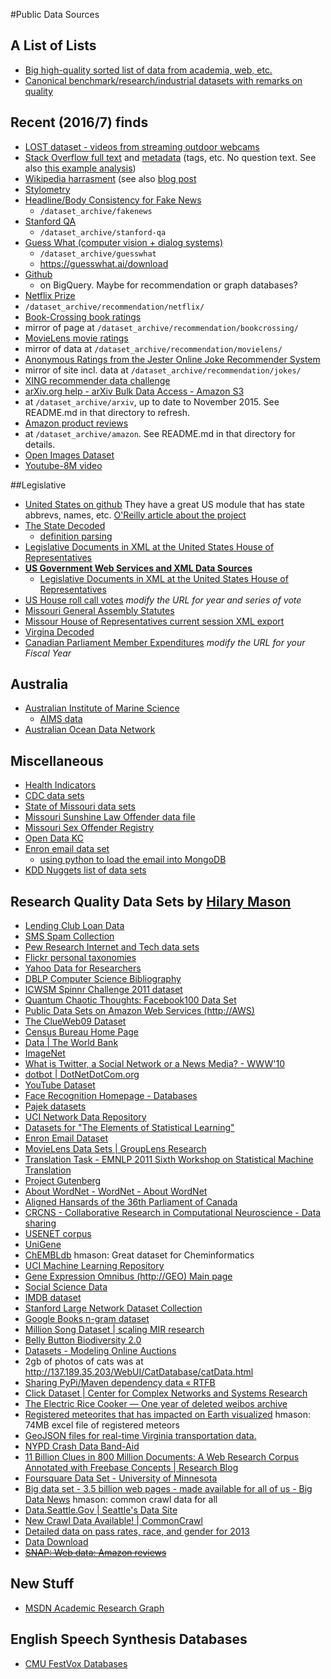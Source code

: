 #Public Data Sources 

## A List of Lists

  * [Big high-quality sorted list of data from academia, web, etc.](https://github.com/caesar0301/awesome-public-datasets)
  * [Canonical benchmark/research/industrial datasets with remarks on quality](https://medium.com/startup-grind/fueling-the-ai-gold-rush-7ae438505bc2#.5msid0z1d)

## Recent (2016/7) finds
  * [LOST dataset - videos from streaming outdoor webcams](http://lost.cse.wustl.edu/)
  * [Stack Overflow full text](https://archive.org/details/stackexchange) and [metadata](https://www.kaggle.com/stackoverflow/stacklite) (tags, etc. No question text. See also [this example analysis](http://stackoverflow.blog/2017/02/What-Programming-Languages-Weekends/))
  * [Wikipedia harrasment](https://figshare.com/projects/Wikipedia_Talk/16731) (see also [blog post](https://medium.com/jigsaw/algorithms-and-insults-scaling-up-our-understanding-of-harassment-on-wikipedia-6cc417b9f7ff#.npcdu91rt)
  * [Stylometry](http://www.clips.uantwerpen.be/datasets/csi-corpus)
  * [Headline/Body Consistency for Fake News](https://github.com/FakeNewsChallenge/fnc-1)
    * `/dataset_archive/fakenews`
  * [Stanford QA](https://stanford-qa.com/)
    * `/dataset_archive/stanford-qa`
  * [Guess What (computer vision + dialog systems)](https://arxiv.org/abs/1611.08481)
    * `/dataset_archive/guesswhat`
    * https://guesswhat.ai/download
  * [Github](https://github.com/blog/2201-making-open-source-data-more-available)
    * on BigQuery. Maybe for recommendation or graph databases?
  * [Netflix Prize](https://archive.org/details/nf_prize_dataset.tar)
   * `/dataset_archive/recommendation/netflix/`
  * [Book-Crossing book ratings](http://www2.informatik.uni-freiburg.de/~cziegler/BX/)
   * mirror of page at `/dataset_archive/recommendation/bookcrossing/`
  * [MovieLens movie ratings](http://grouplens.org/datasets/movielens/)
   * mirror of data at `/dataset_archive/recommendation/movielens/`
  * [Anonymous Ratings from the Jester Online Joke Recommender System](http://eigentaste.berkeley.edu/dataset/)
   * mirror of site incl. data at `/dataset_archive/recommendation/jokes/`
  * [XING recommender data challenge](http://2016.recsyschallenge.com/)
  * [arXiv.org help - arXiv Bulk Data Access - Amazon S3](http://arxiv.org/help/bulk_data_s3)
   * at `/dataset_archive/arxiv`, up to date to November 2015. See README.md in that directory to refresh.
  * [Amazon product reviews](http://jmcauley.ucsd.edu/data/amazon/links.html)
   * at `/dataset_archive/amazon`. See README.md in that directory for details.
  * [Open Images Dataset](https://research.googleblog.com/2016/09/introducing-open-images-dataset.html)
  * [Youtube-8M video](https://research.googleblog.com/2016/09/announcing-youtube-8m-large-and-diverse.html)

##Legislative
  * [United States on github](https://github.com/unitedstates)
They have a great US module that has state abbrevs, names, etc.
[O'Reilly article about the project](http://radar.oreilly.com/2012/12/the-united-states-code-is-on-github.html)
  * [The State Decoded](http://statedecoded.com) 
    * [definition parsing](http://statedecoded.github.io/documentation/installation.html#definition-parsing)
  * [Legislative Documents in XML at the United States House of Representatives](http://xml.house.gov)
  * [**US Government Web Services and XML Data Sources**](http://usgovxml.com)
    * [Legislative Documents in XML at the United States House of Representatives](http://usgovxml.com/dataservice.aspx?ds=HRLD)
  * [US House roll call votes](http://clerk.house.gov/evs/2015/ROLL_100.asp) *modify the URL for year and series of vote*
  * [Missouri General Assembly Statutes](http://www.moga.mo.gov/mostatutes/statutesAna.html)
  * [Missour House of Representatives current session XML export](http://house.mo.gov/xmlexports.aspx)
  * [Virgina Decoded](http://vacode.org/downloads/)
  * [Canadian Parliament Member Expenditures](http://www.parl.gc.ca/PublicDisclosure/MemberExpenditures.aspx?Id=MER2013FY&Language=E&FormatType=XML)
*modify the URL for your Fiscal Year*
 
## Australia
  * [Australian Institute of Marine Science](http://www.aims.gov.au)
    * [AIMS data](http://data.aims.gov.au)
  * [Australian Ocean Data Network](http://portal.aodn.org.au/aodn/)

## Miscellaneous
  * [Health Indicators](http://healthindicators.gov/)
  * [CDC data sets](http://data.cdc.gov)
  * [State of Missouri data sets](http://data.mo.gov)
  * [Missouri Sunshine Law Offender data file](http://doc.mo.gov/Sunshine_Law/index.php)
  * [Missouri Sex Offender Registry](https://www.mshp.dps.missouri.gov/CJ38/search.jsp)
  * [Open Data KC](https://data.kcmo.org)
  * [Enron email data set](http://www.cs.cmu.edu/~enron/)
    * [using python to load the email into MongoDB](http://soloso.blogspot.com/2011/07/getting-enron-mail-database-into.html)
  * [KDD Nuggets list of data sets](http://www.kdnuggets.com/datasets/index.html)
  
## Research Quality Data Sets by [Hilary Mason](http://twitter.com/hmason)
  * [Lending Club Loan Data](http://www.lendingclub.com/info/download-data.action) 
  * [SMS Spam Collection](http://www.dt.fee.unicamp.br/~tiago/smsspamcollection/)
  * [Pew Research Internet and Tech data sets](http://www.pewinternet.org/datasets/)
  * [Flickr personal taxonomies](http://www.isi.edu/~lerman/downloads/flickr/flickr_taxonomies.html)
  * [Yahoo Data for Researchers](http://webscope.sandbox.yahoo.com/index.php)
  * [DBLP Computer Science Bibliography](https://kdl.cs.umass.edu/display/public/DBLP)
  * [ICWSM Spinnr Challenge 2011 dataset](http://www.icwsm.org/2011/data.php)
  * [Quantum Chaotic Thoughts: Facebook100 Data Set](http://masonporter.blogspot.com/2011/02/facebook100-data-set.html)
  * [Public Data Sets on Amazon Web Services (http://AWS)](aws.amazon.com/publicdatasets/)
  * [The ClueWeb09 Dataset](http://boston.lti.cs.cmu.edu/Data/clueweb09/)
  * [Census Bureau Home Page](http://www.census.gov/)
  * [Data | The World Bank](http://data.worldbank.org/)
  * [ImageNet](http://www.image-net.org/)
  * [What is Twitter, a Social Network or a News Media? - WWW'10](http://an.kaist.ac.kr/traces/WWW2010.html)
  * [dotbot | DotNetDotCom.org](http://www.dotnetdotcom.org/#inde)
  * [YouTube Dataset](http://netsg.cs.sfu.ca/youtubedata/)
  * [Face Recognition Homepage - Databases](http://www.face-rec.org/databases/)
  * [Pajek datasets](http://vlado.fmf.uni-lj.si/pub/networks/data/default.htm)
  * [UCI Network Data Repository](http://networkdata.ics.uci.edu/)
  * [Datasets for "The Elements of Statistical Learning"](http://www-stat.stanford.edu/~tibs/ElemStatLearn/data.html)
  * [Enron Email Dataset](http://www.cs.cmu.edu/~enron/)
  * [MovieLens Data Sets | GroupLens Research](http://www.grouplens.org/node/73)
  * [Translation Task - EMNLP 2011 Sixth Workshop on Statistical Machine Translation](http://statmt.org/wmt11/translation-task.html#download)
  * [Project Gutenberg](http://www.gutenberg.org/wiki/Gutenberg:Offline_Catalogs)
  * [About WordNet - WordNet - About WordNet](http://wordnet.princeton.edu/)
  * [Aligned Hansards of the 36th Parliament of Canada](http://www.isi.edu/natural-language/download/hansard/)
  * [CRCNS - Collaborative Research in Computational Neuroscience - Data sharing](http://crcns.org/data-sets)
  * [USENET corpus](http://www.psych.ualberta.ca/~westburylab/downloads/usenetcorpus.download.html)
  * [UniGene](http://www.ncbi.nlm.nih.gov/unigene)
  * [ChEMBLdb](http://www.ebi.ac.uk/chembl/) 
hmason: Great dataset for Cheminformatics
  * [UCI Machine Learning Repository](http://archive.ics.uci.edu/ml/)
  * [Gene Expression Omnibus (http://GEO) Main page](www.ncbi.nlm.nih.gov/geo/)
  * [Social Science Data](http://www.icpsr.umich.edu/icpsrweb/ICPSR/studies)
  * [IMDB dataset](http://www.imdb.com/interfaces)
  * [Stanford Large Network Dataset Collection](http://snap.stanford.edu/data/index.html)
  * [Google Books n-gram dataset](http://aws.amazon.com/datasets/8172056142375670)
  * [Million Song Dataset | scaling MIR research](http://labrosa.ee.columbia.edu/millionsong/)
  * [Belly Button Biodiversity 2.0](http://navels.yourwildlife.org/)
  * [Datasets - Modeling Online Auctions](http://www.modelingonlineauctions.com/datasets)
  * 2gb of photos of cats was at http://137.189.35.203/WebUI/CatDatabase/catData.html
  * [Sharing PyPi/Maven dependency data « RTFB](http://ogirardot.wordpress.com/2013/01/31/sharing-pypimaven-dependency-data/)
  * [Click Dataset | Center for Complex Networks and Systems Research](http://cnets.indiana.edu/groups/nan/webtraffic/click-dataset)
  * [The Electric Rice Cooker — One year of deleted weibos archive](http://electricricecooker.tumblr.com/post/42103142042/one-year-of-deleted-weibos-archive)
  * [Registered meteorites that has impacted on Earth visualized](http://www.datavizualization.com/blog/registered-meteorites-that-has-impacted-on-earth-visualized)
hmason: 74MB excel file of registered meteors
  * [GeoJSON files for real-time Virginia transportation data.](http://gist.github.com/waldoj/5053946)
  * [NYPD Crash Data Band-Aid](http://nypd.openscrape.com/#/)
  * [11 Billion Clues in 800 Million Documents: A Web Research Corpus Annotated with Freebase Concepts | Research Blog](http://googleresearch.blogspot.com/2013/07/11-billion-clues-in-800-million.html)
  * [Foursquare Data Set - University of Minnesota](http://www-users.cs.umn.edu/~sarwat/foursquaredata/)
  * [Big data set - 3.5 billion web pages - made available for all of us - Big Data News](http://www.bigdatanews.com/profiles/blogs/big-data-set-3-5-billion-web-pages-made-available-for-all-of-us)
hmason: common crawl data for all
  * [Data.Seattle.Gov | Seattle's Data Site](http://data.seattle.gov/)
  * [New Crawl Data Available! | CommonCrawl](http://commoncrawl.org/new-crawl-data-available/)
  * [Detailed data on pass rates, race, and gender for 2013](http://home.cc.gatech.edu/ice-gt/556)
  * [Data Download](http://voteview.com/dwnl.htm)
  * ~~[SNAP: Web data: Amazon reviews](http://snap.stanford.edu/data/web-Amazon.html)~~

## New Stuff
  * [MSDN Academic Research Graph](http://blogs.msdn.com/b/msr_er/archive/2015/06/26/announcing-the-microsoft-academic-graph-let-the-research-begin.aspx)

## English Speech Synthesis Databases
  * [CMU FestVox Databases](http://festvox.org/dbs/index.html)
